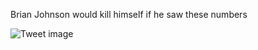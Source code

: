 Brian Johnson would kill himself if he saw these numbers


![Tweet image](/assets/crosspoast/GsHiWRDaUAAT2BD.jpg)

